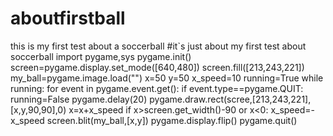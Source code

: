 # aboutfirstball
this is my first test about a soccerball
#it`s just about my first test about soccerball
import pygame,sys
pygame.init()
screen=pygame.display.set_mode([640,480])
screen.fill([213,243,221])
my_ball=pygame.image.load("")
x=50
y=50
x_speed=10
running=True
while running:
    for event in pygame.event.get():
        if event.type==pygame.QUIT:
            running=False
     pygame.delay(20)
     pygame.draw.rect(scree,[213,243,221],[x,y,90,90],0)
     x=x+x_speed
     if x>screen.get_width()-90 or x<0:
         x_speed=-x_speed
     screen.blit(my_ball,[x,y])
     pygame.display.flip()
pygame.quit()
